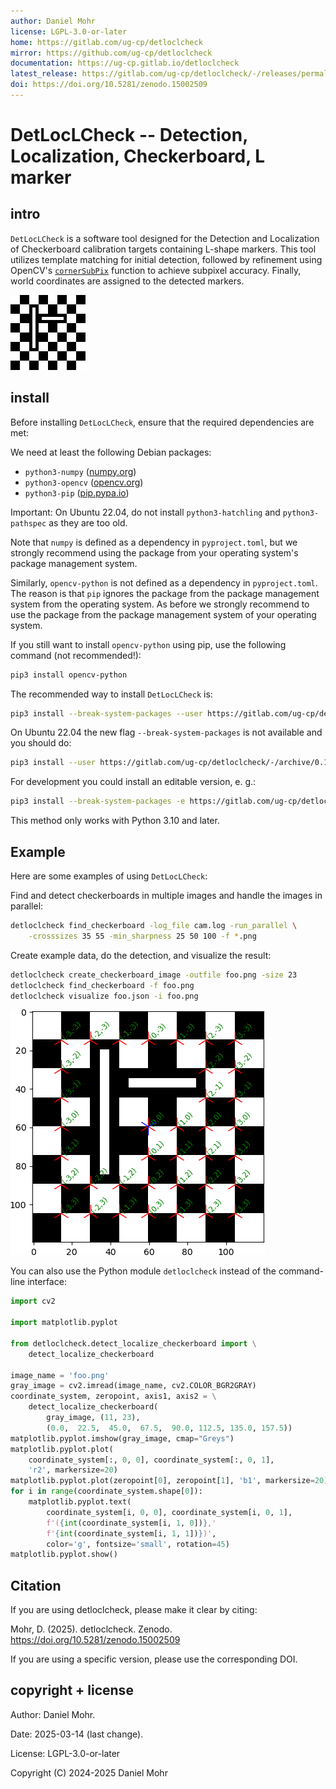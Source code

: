 ```yaml
---
author: Daniel Mohr
license: LGPL-3.0-or-later
home: https://gitlab.com/ug-cp/detloclcheck
mirror: https://github.com/ug-cp/detloclcheck
documentation: https://ug-cp.gitlab.io/detloclcheck
latest_release: https://gitlab.com/ug-cp/detloclcheck/-/releases/permalink/latest
doi: https://doi.org/10.5281/zenodo.15002509
---
```


# DetLocLCheck -- Detection, Localization, Checkerboard, L marker

## intro

`DetLocLCheck` is a software tool designed for the Detection and Localization
of Checkerboard calibration targets containing L-shape markers.
This tool utilizes template matching for initial detection,
followed by refinement using OpenCV's
[`cornerSubPix`](https://docs.opencv.org/4.x/dd/d1a/group__imgproc__feature.html#ga354e0d7c86d0d9da75de9b9701a9a87e)
function to achieve subpixel accuracy.
Finally, world coordinates are assigned to the detected markers.

![Example image of a checkerboard calibration target containing L-shape marker](checkerboard_example_image.png)

## install

Before installing `DetLocLCheck`, ensure that the required dependencies
are met:

We need at least the following Debian packages:

* `python3-numpy` ([numpy.org](https://numpy.org/))
* `python3-opencv` ([opencv.org](https://opencv.org))
* `python3-pip` ([pip.pypa.io](https://pip.pypa.io/))

Important: On Ubuntu 22.04, do not install `python3-hatchling` and
`python3-pathspec` as they are too old.

Note that `numpy` is defined as a dependency in `pyproject.toml`, but we
strongly recommend using the package from your operating system's package
management system.

Similarly, `opencv-python` is not defined as a dependency in `pyproject.toml`.
The reason is that `pip` ignores the package from the package management
system from the operating system. As before we strongly recommend to use
the package from the package management system of your operating system.

If you still want to install `opencv-python` using pip, use the following
command (not recommended!):

```sh
pip3 install opencv-python
```

The recommended way to install `DetLocLCheck` is:

```sh
pip3 install --break-system-packages --user https://gitlab.com/ug-cp/detloclcheck/-/archive/0.1.0/detloclcheck-0.1.0.zip
```

On Ubuntu 22.04 the new flag `--break-system-packages` is not available and
you should do:

```sh
pip3 install --user https://gitlab.com/ug-cp/detloclcheck/-/archive/0.1.0/detloclcheck-0.1.0.zip
```

For development you could install an editable version, e. g.:

```sh
pip3 install --break-system-packages -e https://gitlab.com/ug-cp/detloclcheck/-/archive/0.1.0/detloclcheck-0.1.0.zip
```

This method only works with Python 3.10 and later.

## Example

Here are some examples of using `DetLocLCheck`:

Find and detect checkerboards in multiple images and handle the images in parallel:

```sh
detloclcheck find_checkerboard -log_file cam.log -run_parallel \
    -crosssizes 35 55 -min_sharpness 25 50 100 -f *.png
```

Create example data, do the detection, and visualize the result:

```sh
detloclcheck create_checkerboard_image -outfile foo.png -size 23
detloclcheck find_checkerboard -f foo.png
detloclcheck visualize foo.json -i foo.png
```

![Example image of the result of detloclcheck visualize](foo_visualized.png)

You can also use the Python module `detloclcheck` instead of the
command-line interface:

```py
import cv2

import matplotlib.pyplot

from detloclcheck.detect_localize_checkerboard import \
    detect_localize_checkerboard

image_name = 'foo.png'
gray_image = cv2.imread(image_name, cv2.COLOR_BGR2GRAY)
coordinate_system, zeropoint, axis1, axis2 = \
    detect_localize_checkerboard(
        gray_image, (11, 23),
        (0.0,  22.5,  45.0,  67.5,  90.0, 112.5, 135.0, 157.5))
matplotlib.pyplot.imshow(gray_image, cmap="Greys")
matplotlib.pyplot.plot(
    coordinate_system[:, 0, 0], coordinate_system[:, 0, 1],
    'r2', markersize=20)
matplotlib.pyplot.plot(zeropoint[0], zeropoint[1], 'b1', markersize=20)
for i in range(coordinate_system.shape[0]):
    matplotlib.pyplot.text(
        coordinate_system[i, 0, 0], coordinate_system[i, 0, 1],
        f'({int(coordinate_system[i, 1, 0])},'
        f'{int(coordinate_system[i, 1, 1])})',
        color='g', fontsize='small', rotation=45)
matplotlib.pyplot.show()
```

## Citation

If you are using detloclcheck, please make it clear by citing:

Mohr, D. (2025). detloclcheck. Zenodo. https://doi.org/10.5281/zenodo.15002509

If you are using a specific version, please use the corresponding DOI.

## copyright + license

Author: Daniel Mohr.

Date: 2025-03-14 (last change).

License: LGPL-3.0-or-later

Copyright (C) 2024-2025 Daniel Mohr
